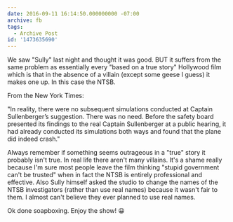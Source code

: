 ```yaml
---
date: 2016-09-11 16:14:50.000000000 -07:00
archive: fb
tags: 
  - Archive Post
id: '1473635690'
---
```


We saw "Sully" last night and thought it was good. BUT it suffers from the same problem as essentially every "based on a true story" Hollywood film which is that in the absence of a villain (except some geese I guess) it makes one up. In this case the NTSB. 

From the New York Times: 

"In reality, there were no subsequent simulations conducted at Captain Sullenberger’s suggestion. There was no need. Before the safety board presented its findings to the real Captain Sullenberger at a public hearing, it had already conducted its simulations both ways and found that the plane did indeed crash."

Always remember if something seems outrageous in a "true" story it probably isn't true. In real life there aren't many villains. It's a shame really because I'm sure most people leave the film thinking "stupid government can't be trusted" when in fact the NTSB is entirely professional and effective. Also Sully himself asked the studio to change the names of the NTSB investigators (rather than use real names) because it wasn't fair to them. I almost can't believe they ever planned to use real names. 

Ok done soapboxing. Enjoy the show! 😀
